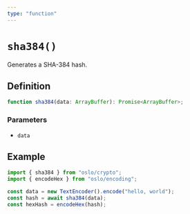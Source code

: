 ```yaml
---
type: "function"
---
```


# `sha384()`

Generates a SHA-384 hash.

## Definition

```ts
function sha384(data: ArrayBuffer): Promise<ArrayBuffer>;
```

### Parameters

- `data`

## Example

```ts
import { sha384 } from "oslo/crypto";
import { encodeHex } from "oslo/encoding";

const data = new TextEncoder().encode("hello, world");
const hash = await sha384(data);
const hexHash = encodeHex(hash);
```
